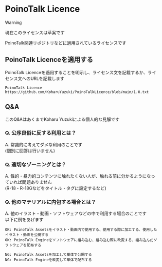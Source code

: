 # PoinoTalk Licence
> [!WARNING]
> 現在このライセンスは草案です

PoinoTalk関連リポジトリなどに適用されているライセンスです  

## PoinoTalk Licenceを適用する
PoinoTalk Licenceを適用することを明示し、ライセンス文を記載するか、ライセンス文へのURLを記載します  

```
PoinoTalk Licence
https://github.com/KoharuYuzuki/PoinoTalkLicence/blob/main/1.0.txt
```

## Q&A
このQ&AはあくまでKoharu Yuzukiによる個人的な見解です  

### Q. 公序良俗に反する利用とは？
A. 常識的に考えてダメな利用のことです  
(個別に回答は行いません)

### Q. 適切なゾーニングとは？
A. 性的・暴力的コンテンツに触れたくない人が、触れる前に分かるようになっていれば問題ありません  
(R-18・R-18Gなどをタイトル・タグに設定するなど)  

### Q. 他のマテリアルに内包する場合とは？
A. 他のイラスト・動画・ソフトウェアなどの中で利用する場合のことです  
以下に例をあげます  

```
OK: PoinoTalk Assetsをイラスト・動画内で使用する、使用する際に加工する、使用したイラスト・動画を公開する
OK: PoinoTalk Engineをソフトウェアに組み込む、組み込む際に改変する、組み込んだソフトウェアを配布する
```
```
NG: PoinoTalk Assetsを加工して単体で公開する
NG: PoinoTalk Engineを改変して単体で配布する
```
